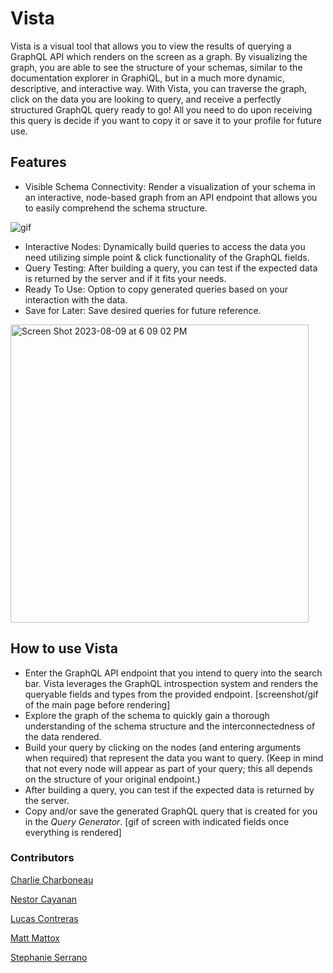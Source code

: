 # Vista

Vista is a visual tool that allows you to view the results of querying a GraphQL API which renders on the screen as a graph. By visualizing the graph, you are able to see the structure of your schemas, similar to the documentation explorer in GraphiQL, but in a much more dynamic, descriptive, and interactive way. With Vista, you can traverse the graph, click on the data you are looking to query, and receive a perfectly structured GraphQL query ready to go! All you need to do upon receiving this query is decide if you want to copy it or save it to your profile for future use.

## Features
* Visible Schema Connectivity: Render a visualization of your schema in an interactive, node-based graph from an API endpoint that allows you to easily comprehend the schema structure.

![gif](https://media.giphy.com/media/v1.Y2lkPTc5MGI3NjExNzNyeXNsbmR2Yzg1bWlrM2ZoeXhtYXI5M2lyNDQ1ZnBpaGt6bGp0aCZlcD12MV9pbnRlcm5hbF9naWZfYnlfaWQmY3Q9Zw/3VAPlRRsgrIQUpgpU6/giphy.gif)

  
* Interactive Nodes: Dynamically build queries to access the data you need utilizing simple point & click functionality of the GraphQL fields.
* Query Testing: After building a query, you can test if the expected data is returned by the server and if it fits your needs.
* Ready To Use: Option to copy generated queries based on your interaction with the data.
* Save for Later: Save desired queries for future reference.
<img width="477" alt="Screen Shot 2023-08-09 at 6 09 02 PM" src="https://github.com/oslabs-beta/vista/assets/32287834/73151e8f-4b26-4a18-98c2-d72bd0e4e504">
  

## How to use Vista
 * Enter the GraphQL API endpoint that you intend to query into the search bar. Vista leverages the GraphQL introspection system and renders the queryable fields and types from the provided endpoint.
  [screenshot/gif of the main page before rendering]
 * Explore the graph of the schema to quickly gain a thorough understanding of the schema structure and the interconnectedness of the data rendered.
 * Build your query by clicking on the nodes (and entering arguments when required) that represent the data you want to query. (Keep in mind that not every node will appear as part of your query; this all depends on the structure of your original endpoint.)
 * After building a query, you can test if the expected data is returned by the server.
 * Copy and/or save the generated GraphQL query that is created for you in the *Query Generator*.
   [gif of screen with indicated fields once everything is rendered]

### Contributors

[Charlie Charboneau](https://github.com/CharlieCharboneau)  

[Nestor Cayanan](https://github.com/nestorcayananjr)  

[Lucas Contreras](https://github.com/lucascontreras)  

[Matt Mattox](https://github.com/heyitsmattox)  

[Stephanie Serrano](http://github.com/stephanie-115)  



